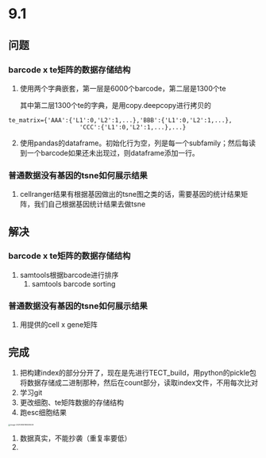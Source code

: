 # 9.1

## 问题

### barcode x te矩阵的数据存储结构

1. 使用两个字典嵌套，第一层是6000个barcode，第二层是1300个te

   其中第二层1300个te的字典，是用copy.deepcopy进行拷贝的

```
te_matrix={'AAA':{'L1':0,'L2':1,...},'BBB':{'L1':0,'L2':1,...},
					'CCC':{'L1':0,'L2':1,...},...}
```

2. 使用pandas的dataframe。初始化行为空，列是每一个subfamily；然后每读到一个barcode如果还未出现过，则dataframe添加一行。

### 普通数据没有基因的tsne如何展示结果

1. cellranger结果有根据基因做出的tsne图之类的话，需要基因的统计结果矩阵，我们自己根据基因统计结果去做tsne

## 解决

### barcode x te矩阵的数据存储结构

1. samtools根据barcode进行排序
   1. samtools barcode sorting

### 普通数据没有基因的tsne如何展示结果

1. 用提供的cell x gene矩阵

## 完成

1. 把构建index的部分分开了，现在是先进行TECT_build，用python的pickle包将数据存储成二进制那种，然后在count部分，读取index文件，不用每次比对
2. 学习git
3. 更改细胞、te矩阵数据的存储结构
4. 跑esc细胞结果

<img src="https://tva1.sinaimg.cn/large/008i3skNly1gu72fgkszrj60u00ub11t02.jpg" alt="image-20210906180535509" style="zoom: 25%;" />

1. 数据真实，不能抄袭（重复率要低）
2. 
